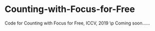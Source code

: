 # Counting-with-Focus-for-Free
Code for Counting with Focus for Free, ICCV, 2019
\p Coming soon......
